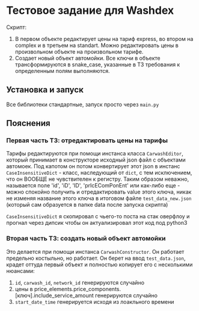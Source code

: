 # Тестовое задание для Washdex

Скрипт:

1) В первом объекте редактирует цены на тариф express, во втором на complex и в третьем на standart.
   Можно редактировать цены в произвольном объекте на произвольном тарифе.
2) Создает новый объект автомойки. Все ключи в объекте трансформируются в snake_case, указанные в ТЗ требования к
   определенным полям выполняются.

## Установка и запуск

Все библиотеки стандартные, запуск просто через `main.py`

## Пояснения

### Первая часть ТЗ: отредактировать цены на тарифы

Тарифы редактируются при помощи инстанса класса `CarwashEditor`, который принимает в конструкторе
исходный json файл с объектами автомоек. Под капотом он потом конвертирует этот json в инстанс
`CaseInsensitiveDict` - класс, наследующий от `dict`, с тем исключением, что он ВООБЩЕ не чувствителен к
регистру. Таким образом неважно, называется поле 'id', 'iD', 'ID', 'prIcEComPonEnt' или как-либо еще -
можно спокойно получить и отредактировать value этого ключа, никак не изменяя название этого ключа
в итоговом файле `test_data_new.json` (который сам образуется в папке data после запуска скрипта)

`CaseInsensitiveDict` я скопировал с чьего-то поста на стак оверфлоу и прогнал через дипсик чтобы он
актуализировал этот код под python3

### Вторая часть ТЗ: создать новый объект автомойки

Это делается при помощи инстанса `CarwashConstructor`. Он работает предельно костыльно, но работает.
Он берет на ввод `test_data.json`, крадет оттуда первый объект и полностью копирует его с несколькими нюансами:

1) `id`, `carwash_id`, `network_id` генерируются случайно
2) цены в price_elements.price_components.[ключ].include_service_amount генерируются случайно
3) `start_date_time` генерируется исходя из лоакльного времени

